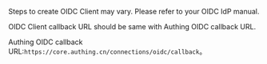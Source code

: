 <IntegrationDetailCard title="Create OIDC Client in IdP">

Steps to create OIDC Client may vary. Please refer to your OIDC IdP manual.

OIDC Client callback URL should be same with Authing OIDC callback URL.

Authing OIDC callback URL:`https://core.authing.cn/connections/oidc/callback`。

</IntegrationDetailCard>
